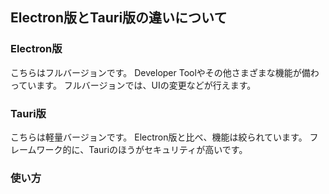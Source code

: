 ## Electron版とTauri版の違いについて

### Electron版
こちらはフルバージョンです。
Developer Toolやその他さまざまな機能が備わっています。
フルバージョンでは、UIの変更などが行えます。

### Tauri版

こちらは軽量バージョンです。
Electron版と比べ、機能は絞られています。
フレームワーク的に、Tauriのほうがセキュリティが高いです。

### 使い方
